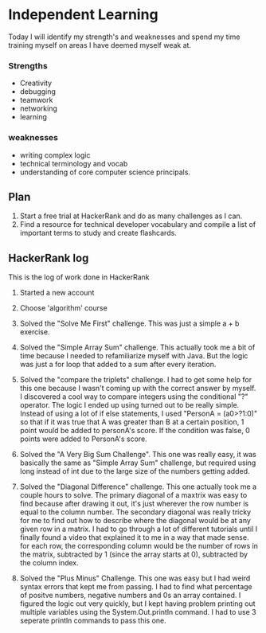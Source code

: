 # Independent Learning
  Today I will identify my strength's and weaknesses and spend my time training myself on areas I have deemed myself weak at.

### Strengths
  * Creativity
  * debugging
  * teamwork
  * networking
  * learning

### weaknesses
  * writing complex logic
  * technical terminology and vocab
  * understanding of core computer science principals.


## Plan
  1. Start a free trial at HackerRank and do as many challenges as I can.
  2. Find a resource for technical developer vocabulary and compile a list of important terms to study and create flashcards.

## HackerRank log
This is the log of work done in HackerRank

  1. Started a new account
  2. Choose 'algorithm' course
  3. Solved the "Solve Me First" challenge. This was just a simple a + b exercise.
  4. Solved the "Simple Array Sum" challenge. This actually took me a bit of time because I needed to refamiliarize myself with Java. But the logic was just a for loop that added to a sum after every iteration.
  5. Solved the "compare the triplets" challenge. I had to get some help for this one because I wasn't coming up with the correct answer by myself. I discovered a cool way to compare integers using the conditional "?" operator. The logic I ended up using turned out to be really simple. Instead of using a lot of if else statements, I used "PersonA = (a0>?1:0)" so that if it was true that A was greater than B at a certain position, 1 point would be added to personA's score. If the condition was false, 0 points were added to PersonA's score.
  6. Solved the "A Very Big Sum Challenge". This one was really easy, it was basically the same as "Simple Array Sum" challenge, but required using long instead of int due to the large size of the numbers getting added.
  7. Solved the "Diagonal Difference" challenge. This one actually took me a couple hours to solve. The primary diagonal of a maxtrix was easy to find because after drawing it out, it's just wherever the row number is equal to the column number. The secondary diagonal was really tricky for me to find out how to describe where the diagonal would be at any given row in a matrix.
  I had to go through a lot of different tutorials until I finally found a video that explained it to me in a way that made sense. for each row, the corresponding column would be the number of rows in the matrix, subtracted by 1 (since the array starts at 0), subtracted by the column index.

  8. Solved the "Plus Minus" Challenge. This one was easy but I had weird syntax errors that kept me from passing. I had to find what percentage of positve numbers, negative numbers and 0s an array contained. I figured the logic out very quickly, but I kept having problem printing out multiple variables using the System.Out.println command. I had to use 3 seperate println commands to pass this one.
